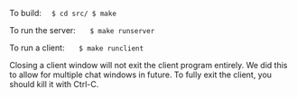 To build:
`   $ cd src/
   $ make `

To run the server:
`   $ make runserver`

To run a client:
`   $ make runclient`
   
Closing a client window will not exit the client program entirely. We did this to allow for multiple chat windows in future. To fully exit the client, you should kill it with Ctrl-C.
